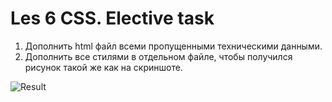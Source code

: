 # Les 6 CSS. Elective task

1. Дополнить html файл всеми пропущенными техническими данными.
2. Дополнить все стилями в отдельном файле, чтобы получился рисунок такой же как на скриншоте.

![Result](task/result.jpg)
